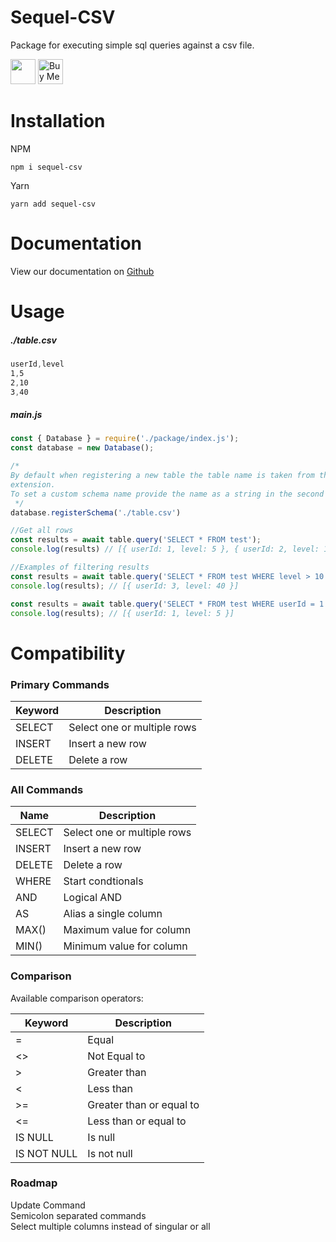 # Sequel-CSV

Package for executing simple sql queries against a csv file.

<a href="https://www.npmjs.com/package/sequel-csv"><img height="40px" src="https://img.shields.io/npm/v/sequel-csv?style=plastic" alt=""></a>
<a href='https://ko-fi.com/K3K47LTWF' target='_blank'><img height="40px" src='https://cdn.ko-fi.com/cdn/kofi3.png?v=3' border='0' alt='Buy Me a Coffee at ko-fi.com' /></a>

# Installation

NPM
```
npm i sequel-csv
```
Yarn
```
yarn add sequel-csv
```

# Documentation
View our documentation on [Github](https://github.com/OneAndonlyFinbar/sequel-csv/wiki)

# Usage

##### ./table.csv

```css
userId,level
1,5
2,10
3,40
```
##### main.js
```js
const { Database } = require('./package/index.js');
const database = new Database();

/*
By default when registering a new table the table name is taken from the file name, excluding path and
extension.
To set a custom schema name provide the name as a string in the second parameter.
 */
database.registerSchema('./table.csv')

//Get all rows
const results = await table.query('SELECT * FROM test');
console.log(results) // [{ userId: 1, level: 5 }, { userId: 2, level: 10 }, { userId: 3, level: 40 }]

//Examples of filtering results
const results = await table.query('SELECT * FROM test WHERE level > 10');
console.log(results); // [{ userId: 3, level: 40 }]

const results = await table.query('SELECT * FROM test WHERE userId = 1');
console.log(results); // [{ userId: 1, level: 5 }]
```

# Compatibility

### Primary Commands

| Keyword | Description                 |
|---------|-----------------------------|
| SELECT  | Select one or multiple rows |
| INSERT  | Insert a new row            |
| DELETE  | Delete a row                |

### All Commands

| Name   | Description                 |
|--------|-----------------------------|
| SELECT | Select one or multiple rows |
| INSERT | Insert a new row            |
| DELETE | Delete a row                |
| WHERE  | Start condtionals           |
| AND    | Logical AND                 |
| AS     | Alias a single column       |
| MAX()  | Maximum value for column    |
| MIN()  | Minimum value for column    |

### Comparison

Available comparison operators:

| Keyword     | Description              |
|-------------|--------------------------|
| =           | Equal                    |
| <>          | Not Equal to             |
| \>          | Greater than             |
| \<          | Less than                |
| \>=         | Greater than or equal to |
| \<=         | Less than or equal to    |
| IS NULL     | Is null                  |
| IS NOT NULL | Is not null              |

### Roadmap

Update Command<br>
Semicolon separated commands<br>
Select multiple columns instead of singular or all